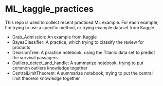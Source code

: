 # ML_kaggle_practices

This repo is used to collect recent practiced ML example. For each example, I'm trying to use a specific method, or trying example dataset from Kaggle.

- Grab_Admission: An example from Kaggle
- BayesClassifier: A practice, which trying to classify the review for products
- DecisionTree: A practice notebook, using the Titanic data set to predict the survival passagers
- Outliers_detect_and_handle: A summarize notebook, trying to put common outliers knowledge together
- CentralLimitTheorem: A summarize notebook, trying to put the central limit theorem knowledge together
